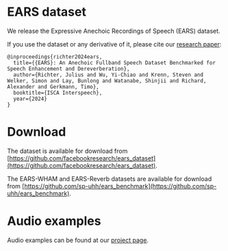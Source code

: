 # EARS dataset

We release the Expressive Anechoic Recordings of Speech (EARS) dataset.

If you use the dataset or any derivative of it, please cite our [research paper](https://arxiv.org/abs/2406.06185):

```
@inproceedings{richter2024ears,
  title={{EARS}: An Anechoic Fullband Speech Dataset Benchmarked for Speech Enhancement and Dereverberation},
  author={Richter, Julius and Wu, Yi-Chiao and Krenn, Steven and Welker, Simon and Lay, Bunlong and Watanabe, Shinjii and Richard, Alexander and Gerkmann, Timo},
  booktitle={ISCA Interspeech},
  year={2024}
}
```

# Download

The dataset is available for download from [https://github.com/facebookresearch/ears_dataset](https://github.com/facebookresearch/ears_dataset).

The EARS-WHAM and EARS-Reverb datasets are available for download from [https://github.com/sp-uhh/ears_benchmark](https://github.com/sp-uhh/ears_benchmark).

# Audio examples

Audio examples can be found at our [project page](https://sp-uhh.github.io/ears_dataset/).
